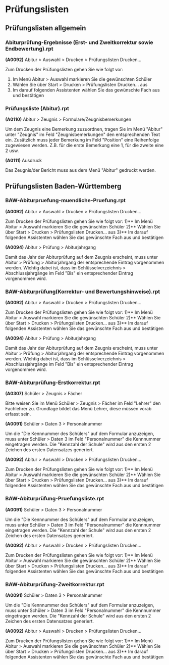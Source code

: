 # Prüfungslisten

## Prüfungslisten allgemein

### Abiturprüfung-Ergebnisse (Erst- und Zweitkorrektur sowie Endbewertung).rpt

**(A0092)** Abitur > Auswahl > Drucken > Prüfungslisten Drucken...

Zum Drucken der Prüfungslisten gehen Sie wie folgt vor:
1) Im Menü Abitur > Auswahl markieren Sie die gewünschten Schüler
2) Wählen Sie über Start > Drucken > Prüfungslisten Drucken... aus
3) Im darauf folgenden Assistenten wählen Sie das gewünschte Fach aus und bestätigen

### Prüfungsliste (Abitur).rpt

**(A0110)** Abitur > Zeugnis > Formulare/Zeugnisbemerkungen

Um dem Zeugnis eine Bemerkung zuzuordnen, tragen Sie im Menü "Abitur" unter "Zeugnis" im Feld "Zeugnisbemerkungen" den entsprechenden Text ein. Zusätzlich muss jeder Bemerkung im Feld "Position" eine Reihenfolge zugewiesen werden. Z.B. für die erste Bemerkung eine 1, für die zweite eine 2 usw.

**(A0111)** Ausdruck

Das Zeugnis/der Bericht muss aus dem Menü "Abitur" gedruckt werden.

## Prüfungslisten Baden-Württemberg

### BAW-Abiturpruefung-muendliche-Pruefung.rpt

**(A0092)** Abitur > Auswahl > Drucken > Prüfungslisten Drucken...

Zum Drucken der Prüfungslisten gehen Sie wie folgt vor:
1)** Im Menü Abitur > Auswahl markieren Sie die gewünschten Schüler
2)** Wählen Sie über Start > Drucken > Prüfungslisten Drucken... aus
3)** Im darauf folgenden Assistenten wählen Sie das gewünschte Fach aus und bestätigen

**(A0094)** Abitur > Prüfung > Abiturjahrgang

Damit das Jahr der Abiturprüfung auf dem Zeugnis erscheint, muss unter Abitur > Prüfung > Abiturjahrgang der entsprechende Eintrag vorgenommen werden. Wichtig dabei ist, dass im Schlüsselverzeichnis > Abschlussjahrgänge im Feld "Bis" ein entsprechender Eintrag vorgenommen wird.

### BAW-Abiturprüfung(Korrektur- und Bewertungshinweise).rpt

**(A0092)** Abitur > Auswahl > Drucken > Prüfungslisten Drucken...

Zum Drucken der Prüfungslisten gehen Sie wie folgt vor:
1)** Im Menü Abitur > Auswahl markieren Sie die gewünschten Schüler
2)** Wählen Sie über Start > Drucken > Prüfungslisten Drucken... aus
3)** Im darauf folgenden Assistenten wählen Sie das gewünschte Fach aus und bestätigen

**(A0094)** Abitur > Prüfung > Abiturjahrgang

Damit das Jahr der Abiturprüfung auf dem Zeugnis erscheint, muss unter Abitur > Prüfung > Abiturjahrgang der entsprechende Eintrag vorgenommen werden. Wichtig dabei ist, dass im Schlüsselverzeichnis > Abschlussjahrgänge im Feld "Bis" ein entsprechender Eintrag vorgenommen wird.

### BAW-Abiturprüfung-Erstkorrektur.rpt

**(A0307)** Schüler > Zeugnis > Fächer

Bitte weisen Sie im Menü Schüler > Zeugnis > Fächer im Feld "Lehrer" den Fachlehrer zu. Grundlage bildet das Menü Lehrer, diese müssen vorab erfasst sein.

**(A0091)** Schüler > Daten 3 > Personalnummer

Um die "Die Kennnummer des Schülers" auf dem Formular anzuzeigen, muss unter Schüler > Daten 3 im Feld "Personalnummer" die Kennnummer eingetragen werden. Die "Kennzahl der Schule" wird aus den ersten 2
Zeichen des ersten Datensatzes generiert.

**(A0092)** Abitur > Auswahl > Drucken > Prüfungslisten Drucken...

Zum Drucken der Prüfungslisten gehen Sie wie folgt vor:
1)** Im Menü Abitur > Auswahl markieren Sie die gewünschten Schüler
2)** Wählen Sie über Start > Drucken > Prüfungslisten Drucken... aus
3)** Im darauf folgenden Assistenten wählen Sie das gewünschte Fach aus und bestätigen

### BAW-Abiturprüfung-Pruefungsliste.rpt

**(A0091)** Schüler > Daten 3 > Personalnummer

Um die "Die Kennnummer des Schülers" auf dem Formular anzuzeigen, muss unter Schüler > Daten 3 im Feld "Personalnummer" die Kennnummer eingetragen werden. Die "Kennzahl der Schule" wird aus den ersten 2
Zeichen des ersten Datensatzes generiert.

**(A0092)** Abitur > Auswahl > Drucken > Prüfungslisten Drucken...

Zum Drucken der Prüfungslisten gehen Sie wie folgt vor:
1)** Im Menü Abitur > Auswahl markieren Sie die gewünschten Schüler
2)** Wählen Sie über Start > Drucken > Prüfungslisten Drucken... aus
3)** Im darauf folgenden Assistenten wählen Sie das gewünschte Fach aus und bestätigen

### BAW-Abiturprüfung-Zweitkorrektur.rpt

**(A0091)** Schüler > Daten 3 > Personalnummer

Um die "Die Kennnummer des Schülers" auf dem Formular anzuzeigen, muss unter Schüler > Daten 3 im Feld "Personalnummer" die Kennnummer eingetragen werden. Die "Kennzahl der Schule" wird aus den ersten 2
Zeichen des ersten Datensatzes generiert.

**(A0092)** Abitur > Auswahl > Drucken > Prüfungslisten Drucken...

Zum Drucken der Prüfungslisten gehen Sie wie folgt vor:
1)** Im Menü Abitur > Auswahl markieren Sie die gewünschten Schüler
2)** Wählen Sie über Start > Drucken > Prüfungslisten Drucken... aus
3)** Im darauf folgenden Assistenten wählen Sie das gewünschte Fach aus und bestätigen

